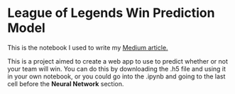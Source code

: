 # League of Legends Win Prediction Model

This is the notebook I used to write my [Medium article.](https://medium.com/swlh/league-of-legends-win-prediction-5f5516c4b1d7)


This is a project aimed to create a web app to use to predict whether or not your team will win. You can do this by downloading the .h5 file and using it in your own notebook, or you could go into the .ipynb and going to the last cell before the **Neural Network** section.


